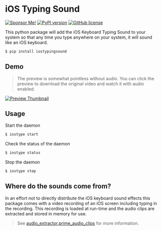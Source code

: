 # iOS Typing Sound

[![Sponsor Me!](https://img.shields.io/badge/%F0%9F%92%B8-Sponsor%20Me!-blue)](https://github.com/sponsors/nathan-fiscaletti)
[![PyPI version](https://badge.fury.io/py/iostypingsound.svg)](https://badge.fury.io/py/iostypingsound)
[![GitHub license](https://img.shields.io/github/license/nathan-fiscaletti/iostypingsound.svg)](https://github.com/nathan-fiscaletti/iostypingsound/blob/master/LICENSE)

This python package will add the iOS Keyboard Typing Sound to your system so that any time you type anywhere on your system, it will sound like an iOS keyboard.

```sh
$ pip install iostypingsound
```

## Demo

> The preview is somewhat pointless without audio. You can click the preview to download the original video and watch it with audio enabled.

[![Preview Thumbnail](https://github.com/nathan-fiscaletti/iostypingsound/blob/master/preview.gif?raw=true)](https://github.com/nathan-fiscaletti/iostypingsound/blob/master/preview.mov?raw=true)

## Usage

Start the daemon

```sh
$ iostype start
```

Check the status of the daemon

```sh
$ iostype status
```

Stop the daemon

```sh
$ iostype stop
```

## Where do the sounds come from?

In an effort not to directly distribute the iOS keyboard sound effects this package comes with a video recording of an iOS screen including typing in the recording. This recording is loaded at run-time and the audio clips are extracted and stored in memory for use.

> See [audio_extractor.prime_audio_clips](https://github.com/nathan-fiscaletti/iostypingsound/blob/master/iostypingsound/audio_extractor.py#L36) for more information.
